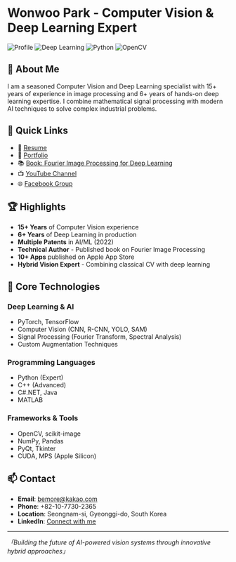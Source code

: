 # Wonwoo Park - Computer Vision & Deep Learning Expert

![Profile](https://img.shields.io/badge/Experience-15%2B%20Years-blue)
![Deep Learning](https://img.shields.io/badge/Deep%20Learning-6%20Years-green)
![Python](https://img.shields.io/badge/Python-Expert-brightgreen)
![OpenCV](https://img.shields.io/badge/OpenCV-Expert-red)

## 🎯 About Me

I am a seasoned Computer Vision and Deep Learning specialist with 15+ years of experience in image processing and 6+ years of hands-on deep learning expertise. I combine mathematical signal processing with modern AI techniques to solve complex industrial problems.

## 🚀 Quick Links

- 📄 [Resume](./RESUME.md)
- 🎨 [Portfolio](./PORTFOLIO.md)
- 📚 [Book: Fourier Image Processing for Deep Learning](https://www.aladin.co.kr/shop/wproduct.aspx?ItemId=309060931)
- 📺 [YouTube Channel](https://www.youtube.com/@seohopa)
- 🌐 [Facebook Group](https://www.facebook.com/groups/297004660778037)

## 🏆 Highlights

- **15+ Years** of Computer Vision experience
- **6+ Years** of Deep Learning in production
- **Multiple Patents** in AI/ML (2022)
- **Technical Author** - Published book on Fourier Image Processing
- **10+ Apps** published on Apple App Store
- **Hybrid Vision Expert** - Combining classical CV with deep learning

## 🔧 Core Technologies

### Deep Learning & AI
- PyTorch, TensorFlow
- Computer Vision (CNN, R-CNN, YOLO, SAM)
- Signal Processing (Fourier Transform, Spectral Analysis)
- Custom Augmentation Techniques

### Programming Languages
- Python (Expert)
- C++ (Advanced)
- C#.NET, Java
- MATLAB

### Frameworks & Tools
- OpenCV, scikit-image
- NumPy, Pandas
- PyQt, Tkinter
- CUDA, MPS (Apple Silicon)

## 📫 Contact

- **Email**: bemore@kakao.com
- **Phone**: +82-10-7730-2365
- **Location**: Seongnam-si, Gyeonggi-do, South Korea
- **LinkedIn**: [Connect with me](https://github.com/bemoregt)

---

*「Building the future of AI-powered vision systems through innovative hybrid approaches」*
